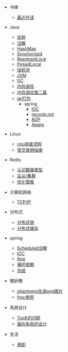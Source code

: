 - 书单
  - [最近在读](books/read.md) 
- Java
  - [反射](Java/基本/反射.md)
  - [注解](Java/基本/注解.md)
  - [HashMap](Java/基本/HashMap.md)
  - [Synchorized](Java/基本/Synchorized.md)  
  - [ReentrantLock](Java/基本/ReentrantLock.md)
  - [threadLocal](Java/基本/threadLocal.md)
  - [线程池](Java/基本/线程池.md)
  - [JVM](Java/基本/JVM.md)
  - [GC](Java/基本/GC.md)
  - [内存调优](Java/基本/内存调优.md)
  - [内存调优第二篇](Java/基本/内存调优第二篇.md)
  - [jar打包](Java/基本/package.md)
    - spring
        -  [IOC](Java/spring/IOC.md)
        -  [recycle.md](Java/spring/recycle.md)
        -  [AOP](Java/spring/Aop.md)
        -  [Aware](Java/spring/Aware.md)
        
- Linux
  - [cpu排查流程](Llinux/cpuError.md)
  - [常见使用指南](Llinux/guide.md)
- Redis
  - [认识数据类型](redis/初识.md)
  - [主从/集群](redis/架构.md)
  - [优化策略](redis/优化方向.md)
- 计算机网络
  - [TCP/IP](network/base.md)
- 分布式
  - [分布式锁](分布式/分布式锁.md) 
  - [分布式缓存](分布式/分布式缓存.md) 
- spring
  - [Scheduled注解](spring/Scheduled注解源码.md)  
  - [IOC](spring/IOC.md)
  - [Aop](spring/Aop.md)  
  - [循环依赖](spring/recycle.md)
  - [总结](spring/总结.md)
- 瞎折腾
  - [phantomjs生成png图片](瞎折腾/phantomjs生成png图片.md)
  - [frpc使用](瞎折腾/frpc.md)
- 系统设计
  - [TopK的问题](系统设计/TopK.md)
  - [面向失败的设计](系统设计/面向失败的设计.md)
- 生活
  - [离职](生活/运气与实力.md)  